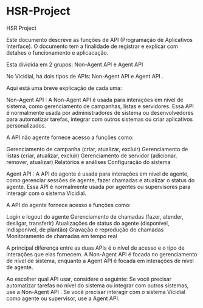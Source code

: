 # HSR-Project
HSR Project

Este documento descreve as funções de API (Programação de Aplicativos Interface).
O documento tem a finalidade de registrar e explicar com detahes o funcionamento e aplicacação.

Esta dividida em 2 grupos: Non-Agent API e Agent API

No Vicidial, há dois tipos de APIs: Non-Agent API e Agent API . 

Aqui está uma breve explicação de cada uma:

Non-Agent API : 
A Non-Agent API é usada para interações em nível de sistema, como gerenciamento de campanhas, listas e servidores. 
Essa API é normalmente usada por administradores de sistema ou desenvolvedores para automatizar tarefas, integrar com outros sistemas ou criar aplicativos personalizados.

A API não agente fornece acesso a funções como:

Gerenciamento de campanha (criar, atualizar, excluir)
Gerenciamento de listas (criar, atualizar, excluir)
Gerenciamento de servidor (adicionar, remover, atualizar)
Relatórios e análises
Configuração do sistema

Agent API : 
A API do agente é usada para interações em nível de agente, como gerenciar sessões de agente, fazer chamadas e atualizar o status do agente. 
Essa API é normalmente usada por agentes ou supervisores para interagir com o sistema Vicidial.

A API do agente fornece acesso a funções como:

Login e logout do agente
Gerenciamento de chamadas (fazer, atender, desligar, transferir)
Atualizações de status do agente (disponível, indisponível, de plantão)
Gravação e reprodução de chamadas
Monitoramento de chamadas em tempo real

A principal diferença entre as duas APIs é o nível de acesso e o tipo de interações que elas fornecem. 
A Non-Agent API é focada no gerenciamento de nível de sistema, enquanto a Agent API é focada em interações de nível de agente.

Ao escolher qual API usar, considere o seguinte:
Se você precisar automatizar tarefas no nível do sistema ou integrar com outros sistemas, use a Non-Agent API .
Se você precisar interagir com o sistema Vicidial como agente ou supervisor, use a Agent API.

